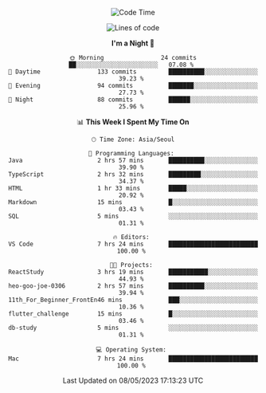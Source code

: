 <div align=center>
 
<!--START_SECTION:waka-->
![Code Time](http://img.shields.io/badge/Code%20Time-8%20hrs%201%20min-blue)

![Lines of code](https://img.shields.io/badge/From%20Hello%20World%20I%27ve%20Written-2.8%20million%20lines%20of%20code-blue)

**I'm a Night 🦉** 

```text
🌞 Morning                24 commits          ██░░░░░░░░░░░░░░░░░░░░░░░   07.08 % 
🌆 Daytime                133 commits         ██████████░░░░░░░░░░░░░░░   39.23 % 
🌃 Evening                94 commits          ███████░░░░░░░░░░░░░░░░░░   27.73 % 
🌙 Night                  88 commits          ██████░░░░░░░░░░░░░░░░░░░   25.96 % 
```


📊 **This Week I Spent My Time On** 

```text
🕑︎ Time Zone: Asia/Seoul

💬 Programming Languages: 
Java                     2 hrs 57 mins       ██████████░░░░░░░░░░░░░░░   39.90 % 
TypeScript               2 hrs 32 mins       █████████░░░░░░░░░░░░░░░░   34.37 % 
HTML                     1 hr 33 mins        █████░░░░░░░░░░░░░░░░░░░░   20.92 % 
Markdown                 15 mins             █░░░░░░░░░░░░░░░░░░░░░░░░   03.43 % 
SQL                      5 mins              ░░░░░░░░░░░░░░░░░░░░░░░░░   01.31 % 

🔥 Editors: 
VS Code                  7 hrs 24 mins       █████████████████████████   100.00 % 

🐱‍💻 Projects: 
ReactStudy               3 hrs 19 mins       ███████████░░░░░░░░░░░░░░   44.93 % 
heo-goo-joe-0306         2 hrs 57 mins       ██████████░░░░░░░░░░░░░░░   39.94 % 
11th_For_Beginner_FrontEn46 mins             ███░░░░░░░░░░░░░░░░░░░░░░   10.36 % 
flutter_challenge        15 mins             █░░░░░░░░░░░░░░░░░░░░░░░░   03.46 % 
db-study                 5 mins              ░░░░░░░░░░░░░░░░░░░░░░░░░   01.31 % 

💻 Operating System: 
Mac                      7 hrs 24 mins       █████████████████████████   100.00 % 
```


 Last Updated on 08/05/2023 17:13:23 UTC
<!--END_SECTION:waka-->
 </div>
